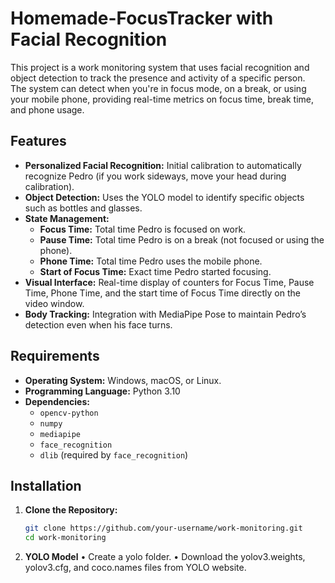 # Homemade-FocusTracker with Facial Recognition

This project is a work monitoring system that uses facial recognition and object detection to track the presence and activity of a specific person.  
The system can detect when you're in focus mode, on a break, or using your mobile phone, providing real-time metrics on focus time, break time, and phone usage.

## Features

- **Personalized Facial Recognition:** Initial calibration to automatically recognize Pedro (if you work sideways, move your head during calibration).  
- **Object Detection:** Uses the YOLO model to identify specific objects such as bottles and glasses.  
- **State Management:**
  - **Focus Time:** Total time Pedro is focused on work.
  - **Pause Time:** Total time Pedro is on a break (not focused or using the phone).
  - **Phone Time:** Total time Pedro uses the mobile phone.
  - **Start of Focus Time:** Exact time Pedro started focusing.  
- **Visual Interface:** Real-time display of counters for Focus Time, Pause Time, Phone Time, and the start time of Focus Time directly on the video window.  
- **Body Tracking:** Integration with MediaPipe Pose to maintain Pedro’s detection even when his face turns.  

## Requirements

- **Operating System:** Windows, macOS, or Linux.  
- **Programming Language:** Python 3.10  
- **Dependencies:**
  - `opencv-python`
  - `numpy`
  - `mediapipe`
  - `face_recognition`
  - `dlib` (required by `face_recognition`)  

## Installation

1. **Clone the Repository:**

   ```bash
   git clone https://github.com/your-username/work-monitoring.git
   cd work-monitoring

2.	**YOLO Model**
	•	Create a yolo folder.
	•	Download the yolov3.weights, yolov3.cfg, and coco.names files from YOLO website.
